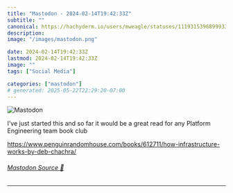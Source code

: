 ```yaml
---
title: "Mastodon - 2024-02-14T19:42:33Z"
subtitle: ""
canonical: https://hachyderm.io/users/mweagle/statuses/111931539689993323
description:
image: "/images/mastodon.png"

date: 2024-02-14T19:42:33Z
lastmod: 2024-02-14T19:42:33Z
image: ""
tags: ["Social Media"]

categories: ["mastodon"]
# generated: 2025-05-22T22:29:20-07:00
---
```

![Mastodon](/images/mastodon.png)

<p>I’ve just started this and so far it would be a great read for any Platform Engineering team book club</p><p><a href="https://www.penguinrandomhouse.com/books/612711/how-infrastructure-works-by-deb-chachra/" target="_blank" rel="nofollow noopener noreferrer" translate="no"><span class="invisible">https://www.</span><span class="ellipsis">penguinrandomhouse.com/books/6</span><span class="invisible">12711/how-infrastructure-works-by-deb-chachra/</span></a></p>


###### [Mastodon Source 🐘](https://hachyderm.io/@mweagle/111931539689993323)

___
